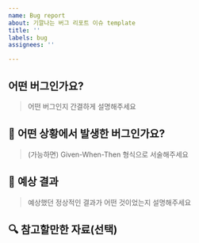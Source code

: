 ```yaml
---
name: Bug report
about: 기깔나는 버그 리포트 이슈 template
title: ''
labels: bug
assignees: ''

---
```


## 어떤 버그인가요?

> 어떤 버그인지 간결하게 설명해주세요

## 👀 어떤 상황에서 발생한 버그인가요?

> (가능하면) Given-When-Then 형식으로 서술해주세요

## 📝 예상 결과

> 예상했던 정상적인 결과가 어떤 것이었는지 설명해주세요

## 🔍 참고할만한 자료(선택)
